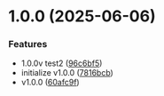 # 1.0.0 (2025-06-06)


### Features

* 1.0.0v test2 ([96c6bf5](https://github.com/gus6615/Test_CustomUnityPackage/commit/96c6bf5bee23ea64bc1bf243adc516d5bb54ecb3))
* initialize v1.0.0 ([7816bcb](https://github.com/gus6615/Test_CustomUnityPackage/commit/7816bcb0b7514f0010947f32a596212f7b2e57a8))
* v1.0.0 ([60afc9f](https://github.com/gus6615/Test_CustomUnityPackage/commit/60afc9f51a925db015df3164f614a809f70c2d36))
